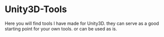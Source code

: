 # Unity3D-Tools
Here you will find tools I have made for Unity3D. they can serve as a good starting point for your own tools. or can be used as is.
